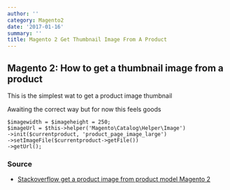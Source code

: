 ```yaml
---
author: ''
category: Magento2
date: '2017-01-16'
summary: ''
title: Magento 2 Get Thumbnail Image From A Product
---
```

## Magento 2: How to get a thumbnail image from a product

This is the simplest wat to get a product image thumbnail

Awaiting the correct way but for now this feels goods

```
$imagewidth = $imageheight = 250;
$imageUrl = $this->helper('Magento\Catalog\Helper\Image')
->init($currentproduct, 'product_page_image_large')
->setImageFile($currentproduct->getFile())
->getUrl();
```

### Source

* [Stackoverflow get a product image from product model Magento 2](http://stackoverflow.com/questions/37732103/get-product-image-from-product-model-magento-2)
